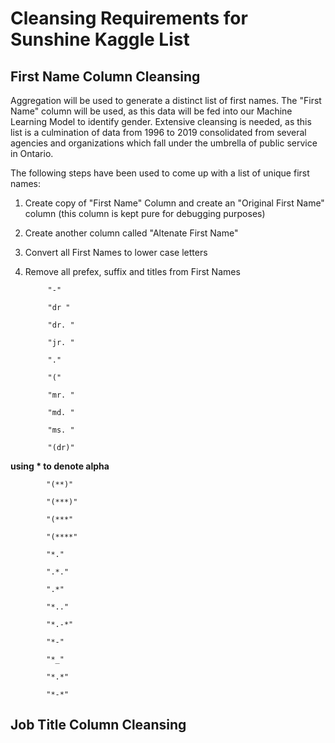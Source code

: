# **Cleansing Requirements for Sunshine Kaggle List**
## First Name Column Cleansing
Aggregation will be used to generate a distinct list of first names.  The "First Name" column will be used, as this data will be fed into our Machine Learning Model to identify gender.  Extensive cleansing is needed, as this list is a culmination of data from 1996 to 2019 consolidated from several agencies and organizations which fall under the umbrella of public service in Ontario.

The following steps have been used to come up with a list of unique first names:
1) Create copy of "First Name" Column and create an "Original First Name" column (this column is kept pure for debugging purposes)
2) Create another column called "Altenate First Name"
3) Convert all First Names to lower case letters
4) Remove all prefex, suffix and titles from First Names
           
            "-"
            
            "dr "
            
            "dr. "
            
            "jr. "
            
            "."
            
            "("
            
            "mr. "
            
            "md. "
            
            "ms. "
            
            "(dr)"


  **using * to denote alpha**
  
            "(**)"
            
            "(***)"
            
            "(***"
            
            "(****"
            
            "*."
            
            ".*."
            
            ".*"
            
            "*.."
            
            "*.-*"
            
            "*-"
            
            "*_"
            
            "*.*"
            
            "*-*"


## Job Title Column Cleansing
